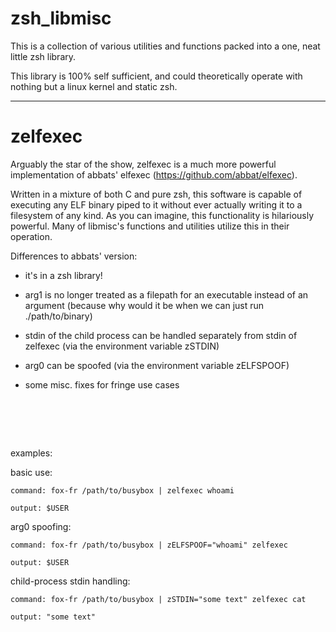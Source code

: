 # zsh_libmisc
This is a collection of various utilities and functions packed into a one, neat little zsh library.


This library is 100% self sufficient, and could theoretically operate with nothing but a linux kernel and static zsh.


--------------------------------------------------------------------------------------------------------------------------------


# zelfexec
Arguably the star of the show, zelfexec is a much more powerful implementation of abbats' elfexec (https://github.com/abbat/elfexec).


Written in a mixture of both C and pure zsh, this software is capable of executing any ELF binary piped to it without ever actually writing it to a filesystem of any kind. As you can imagine, this functionality is hilariously powerful. Many of libmisc's functions and utilities utilize this in their operation.



Differences to abbats' version: 


- it's in a zsh library!


- arg1 is no longer treated as a filepath for an executable instead of an argument (because why would it be when we can just run ./path/to/binary)


- stdin of the child process can be handled separately from stdin of zelfexec (via the environment variable zSTDIN)


- arg0 can be spoofed (via the environment variable zELFSPOOF)


- some misc. fixes for fringe use cases

‎
=
examples:



  basic use:

    command: fox-fr /path/to/busybox | zelfexec whoami

    output: $USER


  arg0 spoofing:

    command: fox-fr /path/to/busybox | zELFSPOOF="whoami" zelfexec

    output: $USER


  child-process stdin handling:

    command: fox-fr /path/to/busybox | zSTDIN="some text" zelfexec cat

    output: "some text"
